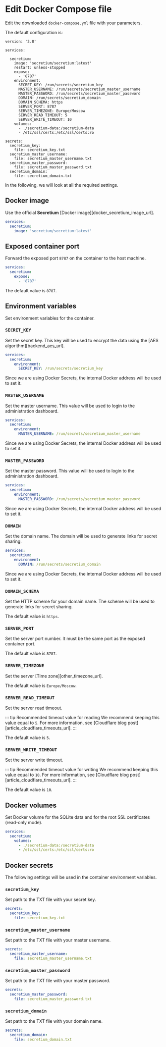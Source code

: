 # Edit Docker Compose file

Edit the downloaded `docker-compose.yml` file with your parameters.

The default configuration is:

``` yaml{6,9,11-19,21,22,26,28,30,32}
version: '3.8'

services:

  secretium:
    image: 'secretium/secretium:latest'
    restart: unless-stopped
    expose:
      - '8787'
    environment:
      SECRET_KEY: /run/secrets/secretium_key
      MASTER_USERNAME: /run/secrets/secretium_master_username
      MASTER_PASSWORD: /run/secrets/secretium_master_password
      DOMAIN: /run/secrets/secretium_domain
      DOMAIN_SCHEMA: https
      SERVER_PORT: 8787
      SERVER_TIMEZONE: Europe/Moscow
      SERVER_READ_TIMEOUT: 5
      SERVER_WRITE_TIMEOUT: 10
    volumes:
      - ./secretium-data:/secretium-data
      - /etc/ssl/certs:/etc/ssl/certs:ro

secrets:
  secretium_key:
    file: secretium_key.txt
  secretium_master_username:
    file: secretium_master_username.txt
  secretium_master_password:
    file: secretium_master_password.txt
  secretium_domain:
    file: secretium_domain.txt
```

In the following, we will look at all the required settings.

## Docker image

Use the official **Secretium** [Docker image][docker_secretium_image_url].

```yaml
services:
  secretium:
    image: 'secretium/secretium:latest'
```

## Exposed container port

Forward the exposed port `8787` on the container to the host machine.

```yaml
services:
  secretium:
    expose:
      - '8787'
```

The default value is `8787`.

## Environment variables

Set environment variables for the container.

### `SECRET_KEY`

Set the secret key. This key will be used to encrypt the data using the [AES algorithm][backend_aes_url].

```yaml
services:
  secretium:
    environment:
      SECRET_KEY: /run/secrets/secretium_key
```

Since we are using Docker Secrets, the internal Docker address will be used to set it.

### `MASTER_USERNAME`

Set the master username. This value will be used to login to the administration dashboard.

```yaml
services:
  secretium:
    environment:
      MASTER_USERNAME: /run/secrets/secretium_master_username
```

Since we are using Docker Secrets, the internal Docker address will be used to set it.

### `MASTER_PASSWORD`

Set the master password. This value will be used to login to the administration dashboard.

```yaml
services:
  secretium:
    environment:
      MASTER_PASSWORD: /run/secrets/secretium_master_password
```

Since we are using Docker Secrets, the internal Docker address will be used to set it.

### `DOMAIN`

Set the domain name. The domain will be used to generate links for secret sharing.

```yaml
services:
  secretium:
    environment:
      DOMAIN: /run/secrets/secretium_domain
```

Since we are using Docker Secrets, the internal Docker address will be used to set it.

### `DOMAIN_SCHEMA`

Set the HTTP scheme for your domain name. The scheme will be used to generate links for secret sharing.

The default value is `https`.

### `SERVER_PORT`

Set the server port number. It must be the same port as the exposed container port.

The default value is `8787`.

### `SERVER_TIMEZONE`

Set the server [Time zone][other_timezone_url].

The default value is `Europe/Moscow`.

### `SERVER_READ_TIMEOUT`

Set the server read timeout.

::: tip Recommended timeout value for reading
We recommend keeping this value equal to `5`. For more information, see [Cloudflare blog post][article_cloudflare_timeouts_url].
:::

The default value is `5`.

### `SERVER_WRITE_TIMEOUT`

Set the server write timeout.

::: tip Recommended timeout value for writing
We recommend keeping this value equal to `10`. For more information, see [Cloudflare blog post][article_cloudflare_timeouts_url].
:::

The default value is `10`.

## Docker volumes

Set Docker volume for the SQLite data and for the root SSL certificates (read-only mode).

```yaml
services:
  secretium:
    volumes:
      - ./secretium-data:/secretium-data
      - /etc/ssl/certs:/etc/ssl/certs:ro
```

## Docker secrets

The following settings will be used in the container environment variables.

### `secretium_key`

Set path to the TXT file with your secret key.

```yaml
secrets:
  secretium_key:
    file: secretium_key.txt
```

### `secretium_master_username`

Set path to the TXT file with your master username.

```yaml
secrets:
  secretium_master_username:
    file: secretium_master_username.txt
```

### `secretium_master_password`

Set path to the TXT file with your master password.

```yaml
secrets:
  secretium_master_password:
    file: secretium_master_password.txt
```

### `secretium_domain`

Set path to the TXT file with your domain name.

```yaml
secrets:
  secretium_domain:
    file: secretium_domain.txt
```

<!--@include: ../parts/block_more-info-configuration-->

<!--@include: ../parts/links.md-->